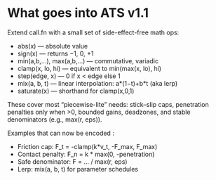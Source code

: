 # What goes into ATS v1.1

Extend call.fn with a small set of side-effect-free math ops:

- abs(x) — absolute value
- sign(x) — returns −1, 0, +1
- min(a,b,...), max(a,b,...) — commutative, variadic
- clamp(x, lo, hi) — equivalent to min(max(x, lo), hi)
- step(edge, x) — 0 if x < edge else 1
- mix(a, b, t) — linear interpolation: a*(1−t)+b*t (aka lerp)
- saturate(x) — shorthand for clamp(x,0,1)

These cover most “piecewise-lite” needs: stick–slip caps, penetration penalties only when >0, bounded gains, deadzones, and stable denominators (e.g., max(r, eps)).

Examples that can now be encoded :

- Friction cap: F_t = -clamp(k*v_t, -F_max, F_max)
- Contact penalty: F_n = k * max(0, -penetration)
- Safe denominator: F = … / max(r, eps)
- Lerp: mix(a, b, t) for parameter schedules
